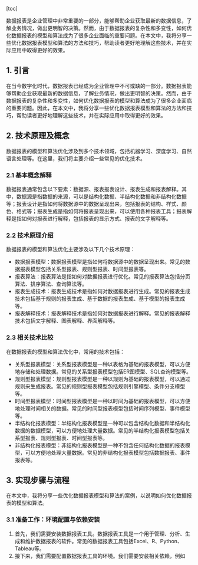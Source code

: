 
[toc]                    
                
                
数据报表是企业管理中非常重要的一部分，能够帮助企业获取最新的数据信息，了解业务情况，做出更明智的决策。然而，由于数据报表的复杂性和多变性，如何优化数据报表的模型和算法成为了很多企业面临的重要问题。在本文中，我将分享一些优化数据报表模型和算法的方法和技巧，帮助读者更好地理解这些技术，并在实际应用中取得更好的效果。

## 1. 引言

在当今数字化时代，数据报表已经成为企业管理中不可或缺的一部分。数据报表能够帮助企业获取最新的数据信息，了解业务情况，做出更明智的决策。然而，由于数据报表的复杂性和多变性，如何优化数据报表的模型和算法成为了很多企业面临的重要问题。因此，在本文中，我将分享一些优化数据报表模型和算法的方法和技巧，帮助读者更好地理解这些技术，并在实际应用中取得更好的效果。

## 2. 技术原理及概念

数据报表的模型和算法优化涉及到多个技术领域，包括机器学习、深度学习、自然语言处理等。在这里，我们将主要介绍一些常见的优化技术。

### 2.1 基本概念解释

数据报表通常包含以下要素：数据源、报表报表设计、报表生成和报表解释。其中，数据源是指数据的来源，可以是结构化数据、半结构化数据和非结构化数据等；报表设计是指如何将数据源中的数据呈现出来，包括报表的结构、样式、颜色、格式等；报表生成是指如何将报表呈现出来，可以使用各种报表工具；报表解释是指如何对报表进行解释，包括报表的显示方式、报表的文字解释等。

### 2.2 技术原理介绍

数据报表的模型和算法优化主要涉及以下几个技术原理：

- 数据报表模型：数据报表模型是指如何将数据源中的数据呈现出来。常见的数据报表模型包括关系型报表、规则型报表、时间型报表等。
- 报表算法：报表算法是指如何对数据报表进行优化。常见的报表算法包括分页算法、排序算法、查询算法等。
- 报表生成技术：报表生成技术是指如何对数据报表进行生成。常见的报表生成技术包括基于规则的报表生成、基于数据的报表生成、基于模型的报表生成等。
- 报表解释技术：报表解释技术是指如何对数据报表进行解释。常见的报表解释技术包括文字解释、图表解释、界面解释等。

### 2.3 相关技术比较

在数据报表的模型和算法优化中，常用的技术包括：

- 关系型报表模型：关系型报表模型是一种以表格为基础的报表模型，可以方便地存储和处理数据。常见的关系型报表模型包括ER图模型、SQL查询模型等。
- 规则型报表模型：规则型报表模型是一种以规则为基础的报表模型，可以通过规则来生成报表。常见的规则型报表模型包括规则引擎模型、条件分支模型等。
- 时间型报表模型：时间型报表模型是一种以时间为基础的报表模型，可以方便地处理时间相关的数据。常见的时间型报表模型包括时间序列模型、事件模型等。
- 半结构化报表模型：半结构化报表模型是一种可以包含结构化数据和半结构化数据的数据模型，可以方便地处理大量数据。常见的半结构化报表模型包括关系型报表、规则型报表、时间型报表等。
- 非结构化报表模型：非结构化报表模型是一种不包含任何结构化数据的报表模型，可以方便地处理大量数据。常见的非结构化报表模型包括数据报表、事件报表等。

## 3. 实现步骤与流程

在本文中，我将分享一些优化数据报表模型和算法的案例，以说明如何优化数据报表的模型和算法。

### 3.1 准备工作：环境配置与依赖安装

1. 首先，我们需要安装数据报表工具。数据报表工具是一个用于管理、分析、生成和维护数据报表的软件。常见的数据报表工具包括Excel、R、Python、Tableau等。
2. 接下来，我们需要配置数据报表工具的环境。我们需要安装相关依赖，例如

